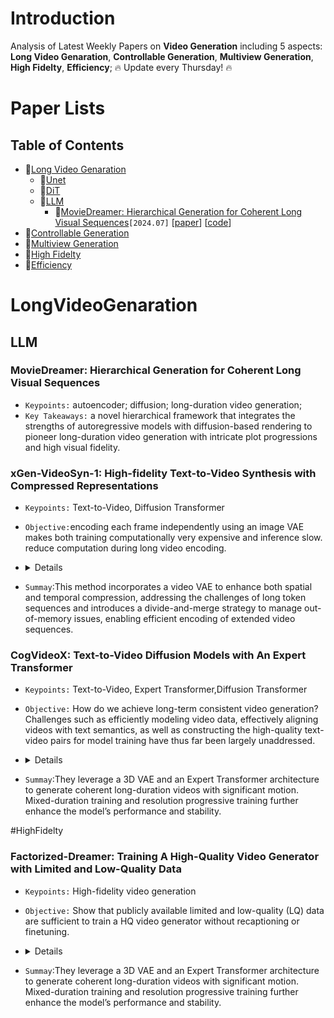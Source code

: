 # Introduction
Analysis of Latest Weekly Papers on **Video Generation** including 5 aspects: **Long Video Genaration**, **Controllable Generation**, **Multiview Generation**, **High Fidelty**, **Efficiency**; 🔥 Update every Thursday! 🔥

# Paper Lists

## Table of Contents
- 📌[Long Video Genaration](#LongVideoGenaration)
  - 🚀[Unet](#unet)
  - 🚀[DiT](#dit)
  - 🚀[LLM](#llm)
    - 🔧[MovieDreamer: Hierarchical Generation for Coherent Long Visual Sequences](#moviedreamer-hierarchical-generation-for-coherent-long-visual-sequences)`[2024.07]` \[[paper](https://arxiv.org/abs/2407.16655)\] \[[code](https://aim-uofa.github.io/MovieDreamer/)\]
- 📌[Controllable Generation](#ControllableGeneration)
- 📌[Multiview Generation](#MultiviewGeneration)
- 📌[High Fidelty](#HighFidelty)
- 📌[Efficiency](#Efficiency)




# LongVideoGenaration
## LLM
### MovieDreamer: Hierarchical Generation for Coherent Long Visual Sequences
- `Keypoints:` autoencoder; diffusion; long-duration video generation;
- `Key Takeaways:` a novel hierarchical framework that integrates the strengths of autoregressive models with diffusion-based rendering to pioneer long-duration video generation with intricate plot progressions and high visual fidelity.
### xGen-VideoSyn-1: High-fidelity Text-to-Video Synthesis with Compressed Representations
- `Keypoints:` Text-to-Video, Diffusion Transformer
- `Objective:`encoding each frame independently using an image VAE makes both training computationally very expensive and inference slow. reduce computation during long video encoding.

-   <details>
    <summary>Details</summary>

    - `Methods:`
       - They propose a divide-and-merge strategy. This approach splits a long video into multiple segments, which are encoded individually with overlapping frames to maintain good temporal consistency. 
       - An automated data processing pipeline involves deduplication, OCR, motion and aesthetics analysis, among other processing steps.
    - `Metrics:` Consistency (including Background Consistency, Subject Consistency, and Overall Consistency), Aesthetic (including Aesthetic, Image Quality, and Color), Temporal (including Temporal Flickering, Motion Smoothness, and Human Action), and Spatial (spatial relationship), User Study
    </details>
-   `Summay`:This method incorporates a video VAE to enhance both spatial and temporal compression, addressing the challenges of long token sequences and introduces a divide-and-merge strategy to manage out-of-memory issues, enabling efficient encoding of extended video sequences.

### CogVideoX: Text-to-Video Diffusion Models with An Expert Transformer
- `Keypoints:` Text-to-Video, Expert Transformer,Diffusion Transformer
- `Objective:` How do we achieve long-term consistent video generation? Challenges such as efficiently modeling video data, effectively aligning videos with text semantics, as well as constructing the high-quality text-video pairs for model training have thus far been largely unaddressed.
-   <details>
    <summary>Details</summary>

    - `Methods:`
      - a 3D Variational Autoencoder (VAE) to compress videos along both spatial and temporal dimensions
      - propose an expert transformer with the expert adaptive LayerNorm to facilitate the deep fusion between text and video.Patchify, 3D-RoPE, Expert Transformer Block, 3D Full Attention
    - `Metrics:` Human Action, Scene, Dynamic Degree, Multiple Objects, and Appearance Style from Vbench, Dynamic Quality from Devil, and GPT4o-MTScore from ChronoMagic
    </details>
-   `Summay`:They leverage a 3D VAE and an Expert Transformer architecture to generate coherent long-duration videos with significant motion. Mixed-duration training and resolution progressive training further enhance the model’s performance and stability.

#HighFidelty
### Factorized-Dreamer: Training A High-Quality Video Generator with Limited and Low-Quality Data
- `Keypoints:` High-fidelity video generation
- `Objective:` Show that publicly available limited and low-quality (LQ) data are sufficient to train a HQ video generator without recaptioning or finetuning.
-   <details>
    <summary>Details</summary>

    - `Methods:`
      - a 3D Variational Autoencoder (VAE) to compress videos along both spatial and temporal dimensions
      - propose an expert transformer with the expert adaptive LayerNorm to facilitate the deep fusion between text and video.Patchify, 3D-RoPE, Expert Transformer Block, 3D Full Attention
      - <img width="902" alt="image" src="https://github.com/user-attachments/assets/43333334-96dd-4a28-9b0a-f13115578526">
      <img width="834" alt="image" src="https://github.com/user-attachments/assets/8386bf06-37d0-4469-9530-d6e9ebb17ed8">
    - `Metrics:` It can be seen that noise schedule help improve temproal consistency the most
      <img width="917" alt="image" src="https://github.com/user-attachments/assets/d5ff28ae-2699-4ce6-9b40-a70800d2fe39">
    - compare with others
    - <img width="380" alt="image" src="https://github.com/user-attachments/assets/ce31fb19-7313-4d1a-bf91-a96b7b6a502e">
    </details>
-   `Summay`:They leverage a 3D VAE and an Expert Transformer architecture to generate coherent long-duration videos with significant motion. Mixed-duration training and resolution progressive training further enhance the model’s performance and stability.
